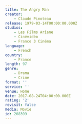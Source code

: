 ```yaml
---
title: The Angry Man
creator:
    - Claude Pinoteau
release: 1979-03-14T00:00:00.000Z
studios:
    - Les Films Ariane
    - Cinévidéo
    - France 3 Cinéma
language:
    - French
country:
    - France
length: 97
genre:
    - Drama
    - Crime
format: ''
service: ''
venue: Home
date: 2017-08-24T04:00:00.000Z
rating: '2'
revisit: false
media: Movie
id: 208399
---
```



